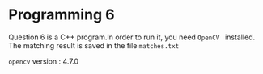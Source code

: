 # Programming 6

Question 6 is a C++ program.In order to run it, you need `OpenCV ` installed. The matching result is saved in the file `matches.txt`

`opencv` version : 4.7.0

